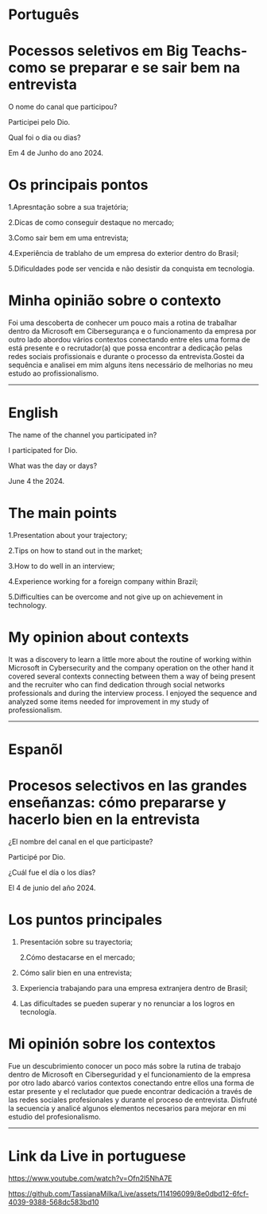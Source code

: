 
# Português

# Pocessos seletivos em Big Teachs-como se preparar e se sair bem na entrevista

O nome do canal que participou?


Participei pelo Dio.


Qual foi o dia ou dias?

Em 4 de Junho do ano 2024.


# Os principais pontos

1.Apresntação sobre a sua trajetória;

2.Dicas de como conseguir destaque no mercado;

 3.Como sair bem em uma entrevista;

 4.Experiência de trablaho de um empresa do exterior dentro do Brasil;

 5.Dificuldades pode ser vencida e não desistir da conquista em tecnologia.


# Minha opinião sobre o contexto

<p>Foi  uma descoberta de conhecer um pouco mais a rotina de trabalhar dentro da Microsoft em Cibersegurança  e o funcionamento da empresa por outro lado abordou vários contextos conectando entre eles uma forma de está presente e o recrutador(a) que possa encontrar a dedicação pelas redes sociais profissionais e durante o processo da entrevista.Gostei da sequência e analisei em mim alguns itens necessário de melhorias no meu estudo ao profissionalismo.</p>

--------------------------------------------------------------------------------------------------------------------------------


# English


The name of the channel you participated in?

I participated for Dio.

What was the day or days?

June 4 the 2024.


# The main points

1.Presentation about your trajectory;

 2.Tips on how to stand out in the market;

3.How to do well in an interview;

4.Experience working for a foreign company within Brazil;

5.Difficulties can be overcome and not give up on achievement in technology.

# My opinion about contexts

<p>It was a discovery to learn a little more about the routine of working within Microsoft in Cybersecurity and the company operation on the other hand it covered several contexts connecting between them a way of being present and the recruiter who can find dedication through social networks professionals and during the interview process. I enjoyed the sequence and analyzed some items needed for improvement in my study of professionalism.</p>

--------------------------------------------------------------------------------------------------------------------------------

# Espanõl

# Procesos selectivos en las grandes enseñanzas: cómo prepararse y hacerlo bien en la entrevista

¿El nombre del canal en el que participaste?


Participé por Dio.


¿Cuál fue el día o los días?

El 4 de junio del año 2024.


#  Los puntos principales

1. Presentación sobre su trayectoria;

    2.Cómo destacarse en el mercado;

3. Cómo salir bien en una entrevista;

4. Experiencia trabajando para una empresa extranjera dentro de Brasil;

5. Las dificultades se pueden superar y no renunciar a los logros en tecnología.

#  Mi opinión sobre los contextos


<p>Fue un descubrimiento conocer un poco más sobre la rutina de trabajo dentro de Microsoft en Ciberseguridad y el funcionamiento de la empresa por otro lado abarcó varios contextos conectando entre ellos una forma de estar presente y el reclutador que puede encontrar dedicación a través de las redes sociales profesionales y durante el proceso de entrevista. Disfruté la secuencia y analicé algunos elementos necesarios para mejorar en mi estudio del profesionalismo.</p>

--------------------------------------------------------------------------------------------------------------------------------

# Link da Live in portuguese

https://www.youtube.com/watch?v=Ofn2l5NhA7E


https://github.com/TassianaMilka/Live/assets/114196099/8e0dbd12-6fcf-4039-9388-568dc583bd10






